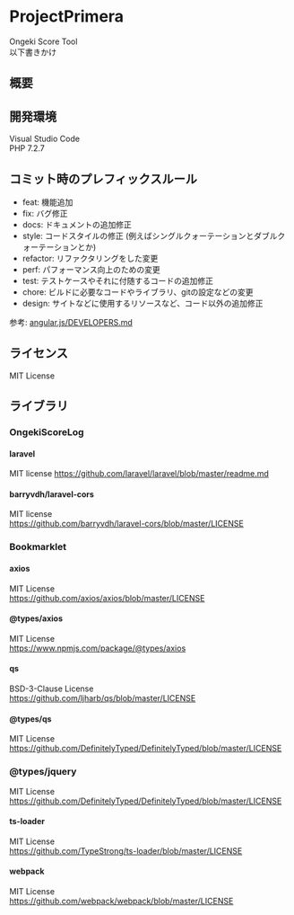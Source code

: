 # ProjectPrimera
Ongeki Score Tool  
以下書きかけ

## 概要

## 開発環境
Visual Studio Code  
PHP 7.2.7

## コミット時のプレフィックスルール
- feat: 機能追加
- fix: バグ修正
- docs: ドキュメントの追加修正
- style: コードスタイルの修正 (例えばシングルクォーテーションとダブルクォーテーションとか)
- refactor: リファクタリングをした変更
- perf: パフォーマンス向上のための変更
- test: テストケースやそれに付随するコードの追加修正
- chore: ビルドに必要なコードやライブラリ、gitの設定などの変更
- design: サイトなどに使用するリソースなど、コード以外の追加修正

参考: [angular.js/DEVELOPERS.md](https://github.com/angular/angular.js/blob/master/DEVELOPERS.md#type)

## ライセンス
MIT License

## ライブラリ
### OngekiScoreLog
#### laravel
MIT license
https://github.com/laravel/laravel/blob/master/readme.md

#### barryvdh/laravel-cors
MIT license  
https://github.com/barryvdh/laravel-cors/blob/master/LICENSE

### Bookmarklet
#### axios
MIT License  
https://github.com/axios/axios/blob/master/LICENSE

#### @types/axios
MIT License  
https://www.npmjs.com/package/@types/axios

#### qs
BSD-3-Clause License  
https://github.com/ljharb/qs/blob/master/LICENSE

#### @types/qs
MIT License  
https://github.com/DefinitelyTyped/DefinitelyTyped/blob/master/LICENSE

### @types/jquery
MIT License  
https://github.com/DefinitelyTyped/DefinitelyTyped/blob/master/LICENSE

#### ts-loader
MIT License  
https://github.com/TypeStrong/ts-loader/blob/master/LICENSE

#### webpack
MIT License  
https://github.com/webpack/webpack/blob/master/LICENSE